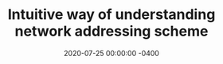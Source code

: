 ---
layout: post
title:  "Intuitive way of understanding network addressing scheme"
date:   2020-07-25 00:00:00 -0400
tags: [beginner]
excerpt: Understanding MAC addresses and IP addresses augmented with the concept of public and private IP addresses through lucid examples
---